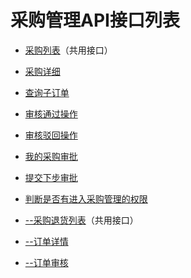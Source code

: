 # 采购管理API接口列表


* [采购列表](Invoicimg_api_order)（共用接口）
* [采购详细](Invoicimg_api_detail)
* [查询子订单](son_order)
* [审核通过操作](checkOrder)
* [审核驳回操作](check_reject)
* [我的采购审批](my_check)
* [提交下步审批](nextCheck)
* [判断是否有进入采购管理的权限](permission_caigou)

* [--采购退货列表](Invoicimg_api_productlist)（共用接口）
* [--订单详情](Invoicimg_api_details)
* [--订单审核](Invoicimg_api_cate)
